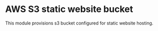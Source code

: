 # AWS S3 static website bucket

This module provisions s3 bucket configured
for static website hosting.
